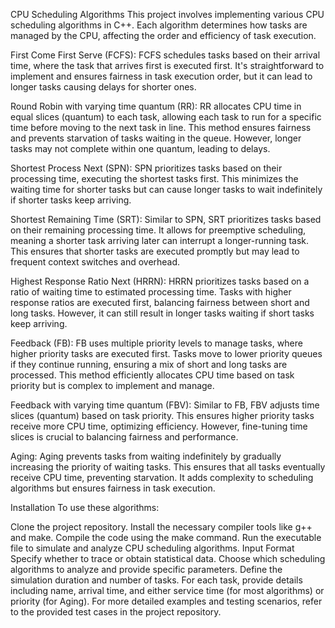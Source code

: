 CPU Scheduling Algorithms
This project involves implementing various CPU scheduling algorithms in C++. Each algorithm determines how tasks are managed by the CPU, affecting the order and efficiency of task execution.

First Come First Serve (FCFS): FCFS schedules tasks based on their arrival time, where the task that arrives first is executed first. It's straightforward to implement and ensures fairness in task execution order, but it can lead to longer tasks causing delays for shorter ones.

Round Robin with varying time quantum (RR): RR allocates CPU time in equal slices (quantum) to each task, allowing each task to run for a specific time before moving to the next task in line. This method ensures fairness and prevents starvation of tasks waiting in the queue. However, longer tasks may not complete within one quantum, leading to delays.

Shortest Process Next (SPN): SPN prioritizes tasks based on their processing time, executing the shortest tasks first. This minimizes the waiting time for shorter tasks but can cause longer tasks to wait indefinitely if shorter tasks keep arriving.

Shortest Remaining Time (SRT): Similar to SPN, SRT prioritizes tasks based on their remaining processing time. It allows for preemptive scheduling, meaning a shorter task arriving later can interrupt a longer-running task. This ensures that shorter tasks are executed promptly but may lead to frequent context switches and overhead.

Highest Response Ratio Next (HRRN): HRRN prioritizes tasks based on a ratio of waiting time to estimated processing time. Tasks with higher response ratios are executed first, balancing fairness between short and long tasks. However, it can still result in longer tasks waiting if short tasks keep arriving.

Feedback (FB): FB uses multiple priority levels to manage tasks, where higher priority tasks are executed first. Tasks move to lower priority queues if they continue running, ensuring a mix of short and long tasks are processed. This method efficiently allocates CPU time based on task priority but is complex to implement and manage.

Feedback with varying time quantum (FBV): Similar to FB, FBV adjusts time slices (quantum) based on task priority. This ensures higher priority tasks receive more CPU time, optimizing efficiency. However, fine-tuning time slices is crucial to balancing fairness and performance.

Aging: Aging prevents tasks from waiting indefinitely by gradually increasing the priority of waiting tasks. This ensures that all tasks eventually receive CPU time, preventing starvation. It adds complexity to scheduling algorithms but ensures fairness in task execution.

Installation
To use these algorithms:

Clone the project repository.
Install the necessary compiler tools like g++ and make.
Compile the code using the make command.
Run the executable file to simulate and analyze CPU scheduling algorithms.
Input Format
Specify whether to trace or obtain statistical data.
Choose which scheduling algorithms to analyze and provide specific parameters.
Define the simulation duration and number of tasks.
For each task, provide details including name, arrival time, and either service time (for most algorithms) or priority (for Aging).
For more detailed examples and testing scenarios, refer to the provided test cases in the project repository.